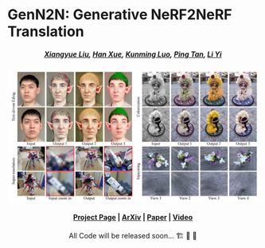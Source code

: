 # GenN2N: Generative NeRF2NeRF Translation

#####  <p align="center"> [Xiangyue Liu](https://xiangyueliu.github.io/), [Han Xue](https://axian12138.github.io/assests/HanXue_resume.pdf), [Kunming Luo](https://coolbeam.github.io/), [Ping Tan](https://ece.hkust.edu.hk/pingtan), [Li Yi](https://ericyi.github.io/)</p>

<p align="center">
<!--   <img src="https://github.com/xiangyueliu/GenN2N/blob/main/static/images/overview.png"/> -->
  <img src="https://github.com/xiangyueliu/GenN2N/blob/main/static/images/teaser.png"/>
</p>

#### <p align="center">[Project Page](https://xiangyueliu.github.io/GenN2N/) | [ArXiv]() | [Paper]() | [Video]()</p>

<p align="center"> All Code will be released soon... 🏗️ 🚧 🔨</p>
